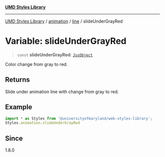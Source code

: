 [**UMD Styles Library**](../../../../README.md)

***

[UMD Styles Library](../../../../README.md) / [animation](../../../README.md) / [line](../README.md) / slideUnderGrayRed

# Variable: slideUnderGrayRed

> `const` **slideUnderGrayRed**: [`JssObject`](../../../../utilities/namespaces/transform/type-aliases/JssObject.md)

Color change from gray to red.

## Returns

Slide under animation line with change from gray to red.

## Example

```typescript
import * as Styles from '@universityofmaryland/web-styles-library';
Styles.animation.slideUnderGrayRed
```

## Since

1.8.0
